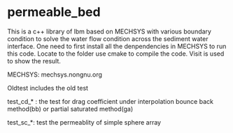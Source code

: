 # permeable_bed
This is a c++ library of lbm based on MECHSYS with various boundary condition to solve the water flow condition across the sediment water interface.
One need to first install all the denpendencies in MECHSYS to run this code. Locate to the folder use cmake to compile the code. Visit is used to show the result.

MECHSYS:   mechsys.nongnu.org

Oldtest includes the old test

test_cd_* : the test for drag coefficient under interpolation bounce back method(bb) or partial saturated method(ga)

test_sc_*: test the permeablity of simple sphere array



